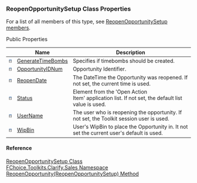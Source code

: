 ﻿### ReopenOpportunitySetup Class Properties

For a list of all members of this type, see [ReopenOpportunitySetup members](FChoice.Toolkits.Clarify~FChoice.Toolkits.Clarify.Sales.ReopenOpportunitySetup_members.md).

Public Properties

|   | Name | Description |
| --- | --- | --- |
| ![Public Property](dotnetimages/publicProperty.png) | [GenerateTimeBombs](FChoice.Toolkits.Clarify~FChoice.Toolkits.Clarify.Sales.ReopenOpportunitySetup~GenerateTimeBombs.md) | Specifies if timebombs should be created.   |
| ![Public Property](dotnetimages/publicProperty.png) | [OpportunityIDNum](FChoice.Toolkits.Clarify~FChoice.Toolkits.Clarify.Sales.ReopenOpportunitySetup~OpportunityIDNum.md) | Opportunity Identifier.   |
| ![Public Property](dotnetimages/publicProperty.png) | [ReopenDate](FChoice.Toolkits.Clarify~FChoice.Toolkits.Clarify.Sales.ReopenOpportunitySetup~ReopenDate.md) | The DateTime the Opportunity was reopened. If not set, the current time is used.   |
| ![Public Property](dotnetimages/publicProperty.png) | [Status](FChoice.Toolkits.Clarify~FChoice.Toolkits.Clarify.Sales.ReopenOpportunitySetup~Status.md) | Element from the 'Open Action Item' application list. If not set, the default list value is used.   |
| ![Public Property](dotnetimages/publicProperty.png) | [UserName](FChoice.Toolkits.Clarify~FChoice.Toolkits.Clarify.Sales.ReopenOpportunitySetup~UserName.md) | The user who is reopening the opportunity. If not set, the Toolkit session user is used.   |
| ![Public Property](dotnetimages/publicProperty.png) | [WipBin](FChoice.Toolkits.Clarify~FChoice.Toolkits.Clarify.Sales.ReopenOpportunitySetup~WipBin.md) | User's WipBin to place the Opportunity in. It not set the current user's default is used.   |





#### Reference

[ReopenOpportunitySetup Class](FChoice.Toolkits.Clarify~FChoice.Toolkits.Clarify.Sales.ReopenOpportunitySetup.md)  
[FChoice.Toolkits.Clarify.Sales Namespace](FChoice.Toolkits.Clarify~FChoice.Toolkits.Clarify.Sales_namespace.md)  
[ReopenOpportunity(ReopenOpportunitySetup) Method](FChoice.Toolkits.Clarify~FChoice.Toolkits.Clarify.Sales.SalesToolkit~ReopenOpportunity(ReopenOpportunitySetup).md)